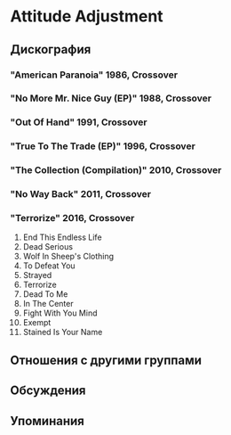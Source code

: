 # Attitude Adjustment



## Дискография

### "American Paranoia" 1986, Crossover



### "No More Mr. Nice Guy (EP)" 1988, Crossover



### "Out Of Hand" 1991, Crossover



### "True To The Trade (EP)" 1996, Crossover



### "The Collection (Compilation)" 2010, Crossover



### "No Way Back" 2011, Crossover



### "Terrorize" 2016, Crossover

01. End This Endless Life
02. Dead Serious
03. Wolf In Sheep's Clothing
04. To Defeat You
05. Strayed
06. Terrorize
07. Dead To Me
08. In The Center
09. Fight With You Mind
10. Exempt
11. Stained Is Your Name


## Отношения с другими группами


## Обсуждения


## Упоминания

